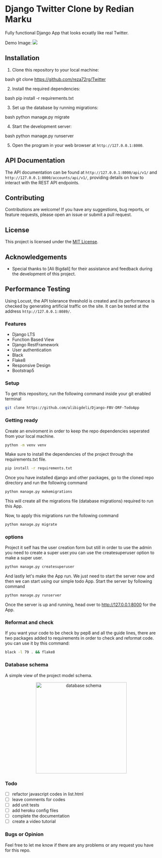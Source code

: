 # Django Twitter Clone by Redian Marku

Fully functional Django App that looks ecxatly like real Twitter.

Demo Image:
![](TwitterDemo.png)

## Installation

1. Clone this repository to your local machine:

   
bash
   git clone https://github.com/reza72rg/Twitter
   
2. Install the required dependencies:

   
bash
   pip install -r requirements.txt
   
3. Set up the database by running migrations:

   
bash
   python manage.py migrate
   
4. Start the development server:

   
bash
   python manage.py runserver
   
5. Open the program in your web browser at `http://127.0.0.1:8000`.

## API Documentation

The API documentation can be found at `http://127.0.0.1:8000/api/v1/` and `http://127.0.0.1:8000/accounts/api/v1/`, providing details on how to interact with the REST API endpoints.

## Contributing

Contributions are welcome! If you have any suggestions, bug reports, or feature requests, please open an issue or submit a pull request.

## License

This project is licensed under the [MIT License](LICENSE).

## Acknowledgements

- Special thanks to [Ali Bigdali] for their assistance and feedback during the development of this project.

## Performance Testing

Using Locust, the API tolerance threshold is created and its performance is checked by generating artificial traffic on the site. It can be tested at the address `http://127.0.0.1:8089/`.

### Features
- Django LTS
- Function Based View
- Django RestFramework
- User authentication
- Black
- Flake8
- Responsive Design
- Bootstrap5



### Setup
To get this repository, run the following command inside your git enabled terminal
```bash
git clone https://github.com/alibigdeli/Django-FBV-DRF-TodoApp
```

### Getting ready
Create an enviroment in order to keep the repo dependencies seperated from your local machine.
```bash
python -m venv venv
```

Make sure to install the dependencies of the project through the requirements.txt file.
```bash
pip install -r requirements.txt
```

Once you have installed django and other packages, go to the cloned repo directory and run the following command

```bash
python manage.py makemigrations
```

This will create all the migrations file (database migrations) required to run this App.

Now, to apply this migrations run the following command
```bash
python manage.py migrate
```

### options
Project it self has the user creation form but still in order to use the admin you need to create a super user.you can use the createsuperuser option to make a super user.
```bash
python manage.py createsuperuser
```

And lastly let's make the App run. We just need to start the server now and then we can start using our simple todo App. Start the server by following command

```bash
python manage.py runserver
```

Once the server is up and running, head over to http://127.0.0.1:8000 for the App.

### Reformat and check
If you want your code to be check by pep8 and all the guide lines, there are two packages added to requirements in order to check and reformat code.
you can use it by this command:
```bash
black -l 79 . && flake8
```
### Database schema
A simple view of the project model schema.
<p align="center">
<img src="https://user-images.githubusercontent.com/29748439/134964183-595bd7cf-df01-4089-8d22-bfb765d62c18.png" alt="database schema" width="300"/>
</p>

### Todo
- [ ] refactor javascript codes in list.html
- [ ] leave comments for codes
- [ ] add unit tests
- [ ] add heroku config files
- [ ] complete the documentation
- [ ] create a video tutorial

### Bugs or Opinion
Feel free to let me know if there are any problems or any request you have for this repo.
